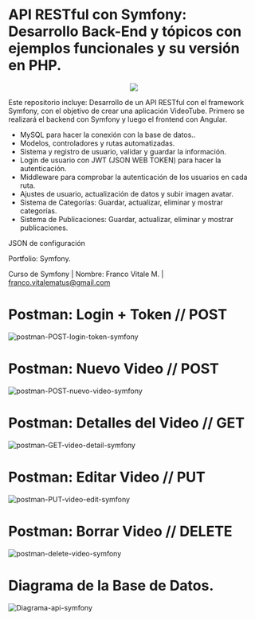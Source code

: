 # API RESTful con Symfony: Desarrollo Back-End y tópicos con ejemplos funcionales y su versión en PHP.

<p align="center"><img src="https://user-images.githubusercontent.com/66401629/89972911-098b8900-dc2d-11ea-97e6-906f97e6aa27.png"></p>


<p align="center">

</p>

Este repositorio incluye: Desarrollo de un API RESTful con el framework Symfony, con el objetivo de crear una aplicación VideoTube. Primero se realizará el backend con Symfony y luego el frontend con Angular.

- MySQL para hacer la conexión con la base de datos..
- Modelos, controladores y rutas automatizadas.
- Sistema y registro de usuario, validar y guardar la información.
- Login de usuario con JWT (JSON WEB TOKEN) para hacer la autenticación.
- Middleware para comprobar la autenticación de los usuarios en cada ruta.
- Ajustes de usuario, actualización de datos y subir imagen avatar.
- Sistema de Categorías: Guardar, actualizar, eliminar y mostrar categorías.
- Sistema de Publicaciones: Guardar, actualizar, eliminar y mostrar publicaciones.

JSON de configuración

Portfolio: Symfony.

Curso de Symfony | Nombre: Franco Vitale M. | franco.vitalematus@gmail.com

# Postman: Login + Token  // POST
![postman-POST-login-token-symfony](https://user-images.githubusercontent.com/66401629/89973024-4bb4ca80-dc2d-11ea-9b53-e4e02df2c256.png)
# Postman: Nuevo Video  // POST
![postman-POST-nuevo-video-symfony](https://user-images.githubusercontent.com/66401629/89973026-4c4d6100-dc2d-11ea-8bd3-a4a9486a7654.png)
# Postman: Detalles del Video  // GET
![postman-GET-video-detail-symfony](https://user-images.githubusercontent.com/66401629/89973022-4bb4ca80-dc2d-11ea-92e9-d244a0b6030a.png)
# Postman: Editar Video  // PUT
![postman-PUT-video-edit-symfony](https://user-images.githubusercontent.com/66401629/89973015-49eb0700-dc2d-11ea-993c-06251d1cdf2f.png)
# Postman: Borrar Video  // DELETE
![postman-delete-video-symfony](https://user-images.githubusercontent.com/66401629/89973017-4a839d80-dc2d-11ea-8634-9215b9b46307.png)
# Diagrama de la Base de Datos.
![Diagrama-api-symfony](https://user-images.githubusercontent.com/66401629/89973016-4a839d80-dc2d-11ea-810c-83f0d92ec6df.png)
